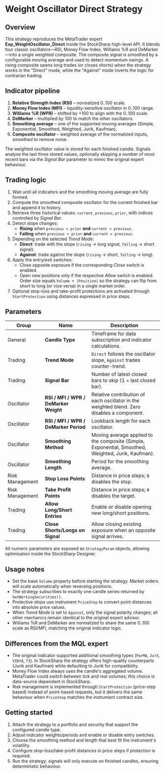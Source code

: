 # Weight Oscillator Direct Strategy

## Overview
This strategy reproduces the MetaTrader expert **Exp_WeightOscillator_Direct** inside the StockSharp high-level API. It blends four classic oscillators—RSI, Money Flow Index, Williams %R and DeMarker—into a single weighted composite. The composite signal is smoothed by a configurable moving average and used to detect momentum swings. A rising composite opens long trades (or closes shorts) when the strategy works in the "Direct" mode, while the "Against" mode inverts the logic for contrarian trading.

## Indicator pipeline
1. **Relative Strength Index (RSI)** – normalized 0..100 scale.
2. **Money Flow Index (MFI)** – liquidity-sensitive oscillator in 0..100 range.
3. **Williams %R (WPR)** – shifted by +100 to align with the 0..100 scale.
4. **DeMarker** – multiplied by 100 to match the other oscillators.
5. **Smoothing average** – one of the supported moving averages (Simple, Exponential, Smoothed, Weighted, Jurik, Kaufman).
6. **Composite oscillator** – weighted average of the normalized inputs, smoothed to remove noise.

The weighted oscillator value is stored for each finished candle. Signals analyse the last three stored values, optionally skipping a number of most recent bars via the *Signal Bar* parameter to mimic the original expert behaviour.

## Trading logic
1. Wait until all indicators and the smoothing moving average are fully formed.
2. Compute the smoothed composite oscillator for the current finished bar and append it to history.
3. Retrieve three historical values: `current`, `previous`, `prior`, with indices controlled by *Signal Bar*.
4. Detect slope changes:
   - **Rising** when `previous < prior` **and** `current > previous`.
   - **Falling** when `previous > prior` **and** `current < previous`.
5. Depending on the selected *Trend Mode*:
   - **Direct**: trade with the slope (`rising` → long signal, `falling` → short signal).
   - **Against**: trade against the slope (`rising` → short, `falling` → long).
6. Apply the entry/exit switches:
   - Close opposite exposure if the corresponding *Close* switch is enabled.
   - Open new positions only if the respective *Allow* switch is enabled. Order size equals `Volume + |Position|` so the strategy can flip from short to long (or vice versa) in a single market order.
7. Optional stop-loss and take-profit protections are activated through `StartProtection` using distances expressed in price steps.

## Parameters
| Group | Name | Description |
|-------|------|-------------|
| General | **Candle Type** | Timeframe for data subscription and indicator calculations. |
| Trading | **Trend Mode** | `Direct` follows the oscillator slope, `Against` trades counter-trend. |
| Trading | **Signal Bar** | Number of latest closed bars to skip (1 = last closed bar). |
| Oscillator | **RSI / MFI / WPR / DeMarker Weight** | Relative contribution of each oscillator in the weighted blend. Zero disables a component. |
| Oscillator | **RSI / MFI / WPR / DeMarker Period** | Lookback length for each oscillator. |
| Oscillator | **Smoothing Method** | Moving average applied to the composite (Simple, Exponential, Smoothed, Weighted, Jurik, Kaufman). |
| Oscillator | **Smoothing Length** | Period for the smoothing average. |
| Risk Management | **Stop Loss Points** | Distance in price steps; `0` disables the stop. |
| Risk Management | **Take Profit Points** | Distance in price steps; `0` disables the target. |
| Trading | **Allow Long/Short Entries** | Enable or disable opening new long/short positions. |
| Trading | **Close Shorts/Longs on Signal** | Allow closing existing exposure when an opposite signal arrives. |

All numeric parameters are exposed as `StrategyParam` objects, allowing optimisation inside the StockSharp Designer.

## Usage notes
- Set the base `Volume` property before starting the strategy. Market orders will scale automatically when reversing positions.
- The strategy subscribes to exactly one candle series returned by `GetWorkingSecurities()`.
- Protective stops use instrument `PriceStep` to convert point distances into absolute price values.
- When *Trend Mode* is set to `Against`, only the signal polarity changes; all other mechanics remain identical to the original expert advisor.
- Williams %R and DeMarker are normalized to share the same 0..100 scale as RSI/MFI, matching the original indicator logic.

## Differences from the MQL expert
- The original indicator supported additional smoothing types (`ParMA`, `JurX`, `VIDYA`, `T3`). In StockSharp the strategy offers high-quality counterparts (Jurik and Kaufman) while defaulting to Jurik for compatibility.
- Money Flow Index always uses the candle's aggregated volume. MetaTrader could switch between tick and real volumes; this choice is data-source dependent in StockSharp.
- Risk management is implemented through `StartProtection` (price-step based) instead of point-based requests, but it delivers the same behaviour when `PriceStep` matches the instrument contract size.

## Getting started
1. Attach the strategy to a portfolio and security that support the configured candle type.
2. Adjust indicator weights/periods and enable or disable entry switches.
3. Choose the smoothing method and length that best fit the instrument's volatility.
4. Configure stop-loss/take-profit distances in price steps if protection is required.
5. Run the strategy; signals will only execute on finished candles, ensuring deterministic behaviour.
